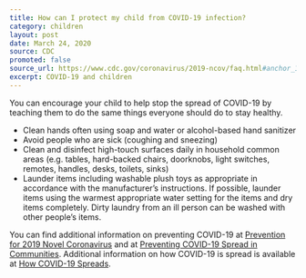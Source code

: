 ```yaml
---
title: How can I protect my child from COVID-19 infection?
category: children
layout: post
date: March 24, 2020
source: CDC
promoted: false
source_url: https://www.cdc.gov/coronavirus/2019-ncov/faq.html#anchor_1584387482747
excerpt: COVID-19 and children
---
```


You can encourage your child to help stop the spread of COVID-19 by teaching them to do the same things everyone should do to stay healthy.

* Clean hands often using soap and water or alcohol-based hand sanitizer
* Avoid people who are sick (coughing and sneezing)
* Clean and disinfect high-touch surfaces daily in household common areas (e.g. tables, hard-backed chairs, doorknobs, light switches, remotes, handles, desks, toilets, sinks)
* Launder items including washable plush toys as appropriate in accordance with the manufacturer’s instructions. If possible, launder items using the warmest appropriate water setting for the items and dry items completely. Dirty laundry from an ill person can be washed with other people’s items.

You can find additional information on preventing COVID-19 at [Prevention for 2019 Novel Coronavirus](https://www.cdc.gov/coronavirus/about/prevention.html) and at [Preventing COVID-19 Spread in Communities](https://www.cdc.gov/coronavirus/2019-ncov/community/index.html). Additional information on how COVID-19 is spread is available at [How COVID-19 Spreads](https://www.cdc.gov/coronavirus/2019-ncov/about/transmission.html).